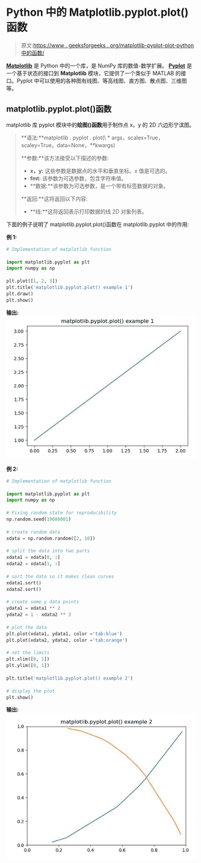 # Python 中的 Matplotlib.pyplot.plot()函数

> 原文:[https://www . geeksforgeeks . org/matplotlib-pyplot-plot-python 中的函数/](https://www.geeksforgeeks.org/matplotlib-pyplot-plot-function-in-python/)

[**Matplotlib**](https://www.geeksforgeeks.org/python-introduction-matplotlib/) 是 Python 中的一个库，是 NumPy 库的数值-数学扩展。 **[Pyplot](https://www.geeksforgeeks.org/pyplot-in-matplotlib/)** 是一个基于状态的接口到 **Matplotlib** 模块，它提供了一个类似于 MATLAB 的接口。Pyplot 中可以使用的各种图有线图、等高线图、直方图、散点图、三维图等。

## matplotlib.pyplot.plot()函数

matplotlib 库 pyplot 模块中的**绘图()函数**用于制作点 x，y 的 2D 六边形宁滨图。

> **语法:**matplotlib . pyplot . plot(\ * args，scalex=True，scaley=True，data=None，\*\*kwargs)
> 
> **参数:**该方法接受以下描述的参数:
> 
> *   **x，y:** 这些参数是数据点的水平和垂直坐标。x 值是可选的。
> *   **fmt:** 该参数为可选参数，包含字符串值。
> *   **数据:**该参数为可选参数，是一个带有标签数据的对象。
> 
> **返回:**这将返回以下内容:
> 
> *   **线:**这将返回表示打印数据的线 2D 对象列表。

下面的例子说明了 matplotlib.pyplot.plot()函数在 matplotlib.pyplot 中的作用:

**例 1:**

```py
# Implementation of matplotlib function 

import matplotlib.pyplot as plt 
import numpy as np 

plt.plot([1, 2, 3]) 
plt.title('matplotlib.pyplot.plot() example 1') 
plt.draw() 
plt.show() 
```

**输出:**
![](img/d7d9e76c1a8fa8aaf4627fcaac5e1002.png)

**例 2:**

```py
# Implementation of matplotlib function 

import matplotlib.pyplot as plt 
import numpy as np 

# Fixing random state for reproducibility 
np.random.seed(19680801) 

# create random data 
xdata = np.random.random([2, 10]) 

# split the data into two parts 
xdata1 = xdata[0, :] 
xdata2 = xdata[1, :] 

# sort the data so it makes clean curves 
xdata1.sort() 
xdata2.sort() 

# create some y data points 
ydata1 = xdata1 ** 2
ydata2 = 1 - xdata2 ** 3

# plot the data 
plt.plot(xdata1, ydata1, color ='tab:blue') 
plt.plot(xdata2, ydata2, color ='tab:orange') 

# set the limits 
plt.xlim([0, 1]) 
plt.ylim([0, 1]) 

plt.title('matplotlib.pyplot.plot() example 2') 

# display the plot 
plt.show()
```

**输出:**
![](img/aa25c6da6ed111037a983fe715f4dd17.png)